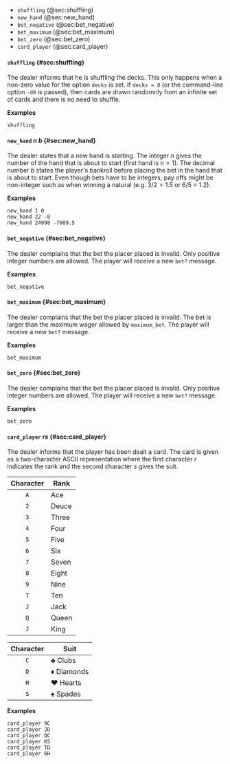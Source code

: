 
* `shuffling` (@sec:shuffling)
* `new_hand` (@sec:new_hand)
* `bet_negative` (@sec:bet_negative)
* `bet_maximum` (@sec:bet_maximum)
* `bet_zero` (@sec:bet_zero)
* `card_player` (@sec:card_player)


#### `shuffling` {#sec:shuffling}

The dealer informs that he is shuffling the decks.
This only happens when a non-zero value for the option `decks` is set.
If `decks = 0` (or the command-line option `-d0` is passed), then cards
are drawn randomnly from an infinite set of cards and there is no need to shuffle.

**Examples**

~~~
shuffling
~~~

#### `new_hand` $n$ $b$ {#sec:new_hand}

The dealer states that a new hand is starting. The integer $n$ gives
the number of the hand that is about to start (first hand is $n=1$).
The decimal number $b$ states the player's bankroll before placing
the bet in the hand that is about to start.
Even though bets have to be integers, pay offs might be non-integer
such as when winning a natural (e.g. $3/2 = 1.5$ or $6/5$ = 1.2).    

**Examples**

~~~
new_hand 1 0
new_hand 22 -8
new_hand 24998 -7609.5
~~~

#### `bet_negative` {#sec:bet_negative}

The dealer complains that the bet the placer placed is invalid.
Only positive integer numbers are allowed.
The player will receive a new `bet?` message.

**Examples**

~~~
bet_negative
~~~

#### `bet_maximum` {#sec:bet_maximum}

The dealer complains that the bet the placer placed is invalid.
The bet is larger than the maximum wager allowed by `maximum_bet`.
The player will receive a new `bet?` message.

**Examples**

~~~
bet_maximum
~~~

#### `bet_zero` {#sec:bet_zero}

The dealer complains that the bet the placer placed is invalid.
Only positive integer numbers are allowed.
The player will receive a new `bet?` message.

**Examples**

~~~
bet_zero
~~~

#### `card_player` $rs$ {#sec:card_player}

The dealer informs that the player has been dealt a card.
The card is given as a two-character ASCII representation where
the first character $r$ indicates the rank and the second 
character $s$ gives the suit.

| Character |  Rank            |
|:---------:|------------------|
|    `A`    | Ace              |
|    `2`    | Deuce            |
|    `3`    | Three            |
|    `4`    | Four             |
|    `5`    | Five             |
|    `6`    | Six              |
|    `7`    | Seven            |
|    `8`    | Eight            |
|    `9`    | Nine             |
|    `T`    | Ten              |
|    `J`    | Jack             |
|    `Q`    | Queen            |
|    `J`    | King             |

| Character |  Suit            |
|:---------:|------------------|
|    `C`    | ♣ Clubs          |
|    `D`    | ♦ Diamonds       |
|    `H`    | ♥ Hearts         |
|    `S`    | ♠ Spades         |

**Examples**

~~~
card_player 9C 
card_player JD 
card_player QC 
card_player KS 
card_player TD
card_player 6H 
~~~


